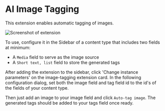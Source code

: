 # AI Image Tagging

This extension enables automatic tagging of images.

![Screenshot of extension](https://contentful.github.io/extensions/assets/ai-image-tagging.jpg "Screenshot of extension")

To use, configure it in the Sidebar of a content type that includes two fields at minimum:

 - A `Media` field to serve as the image source
 - A `Short text, list` field to store the generated tags
 
After adding the extension to the sidebar, click 'Change instance parameters' on the image-tagging extension card.
In the following configuration dialog, set both the image field and tag field id to the id's of the
fields of your content type.

Then just add an image to your image field and click `Auto-tag image`. The generated 
tags should be added to your tags field once ready.
